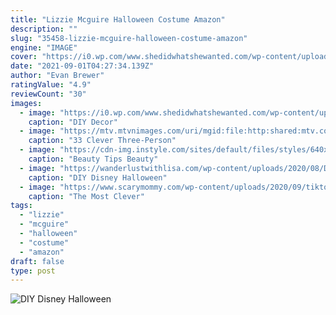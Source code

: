 ```yaml
---
title: "Lizzie Mcguire Halloween Costume Amazon"
description: ""
slug: "35458-lizzie-mcguire-halloween-costume-amazon"
engine: "IMAGE"
cover: "https://i0.wp.com/www.shedidwhatshewanted.com/wp-content/uploads/2016/10/mywebroom-blog-halloween-costume-dancing-twin-emojis.jpg?resize=768%2C768"
date: "2021-09-01T04:27:34.139Z"
author: "Evan Brewer"
ratingValue: "4.9"
reviewCount: "30"
images:
  - image: "https://i0.wp.com/www.shedidwhatshewanted.com/wp-content/uploads/2016/10/mywebroom-blog-halloween-costume-dancing-twin-emojis.jpg?resize=768%2C768"
    caption: "DIY Decor"
  - image: "https://mtv.mtvnimages.com/uri/mgid:file:http:shared:mtv.com/news/wp-content/uploads/2015/10/Disney-1-1445347774.gif?quality=.8&height=280&width=500"
    caption: "33 Clever Three-Person"
  - image: "https://cdn-img.instyle.com/sites/default/files/styles/640x768/public/images/2019/09/092619-angelina-jolie-lead.jpg?itok=apYrEehJ"
    caption: "Beauty Tips Beauty"
  - image: "https://wanderlustwithlisa.com/wp-content/uploads/2020/08/Disney-Halloween-Descendants.jpg"
    caption: "DIY Disney Halloween"
  - image: "https://www.scarymommy.com/wp-content/uploads/2020/09/tiktok-cutout.jpg"
    caption: "The Most Clever"
tags:
  - "lizzie"
  - "mcguire"
  - "halloween"
  - "costume"
  - "amazon"
draft: false
type: post
---
```



![DIY Disney Halloween](https://wanderlustwithlisa.com/wp-content/uploads/2020/08/Disney-Halloween-Descendants.jpg "DIY Disney Halloween")


<!--inArticleAds-->

<!--galleryOne-->


<!--inArticleAds-->

<!--galleryTwo-->


<!--galleryThree-->

